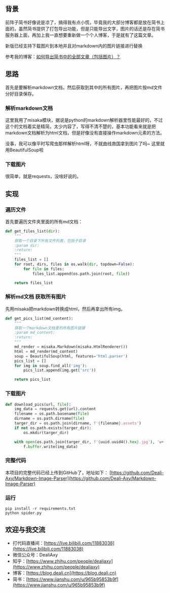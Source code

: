 ## 背景
前阵子简书好像说是凉了，搞得我有点小慌，毕竟我的大部分博客都是放在简书上面的，虽然简书提供了打包导出功能，但是只能导出文字，图片的话还是存在简书服务器上面，再加上我一直想要重新做一个个人博客，于是就有了这篇文章。

新版已经支持下载图片到本地并且对markdown内的图片链接进行替换

参考我的博客：[如何导出简书中的全部文章（包括图片）？](https://zhuanlan.zhihu.com/p/121155268)

## 思路
首先是要解析markdown文档，然后获取到其中的所有图片，再把图片按md文件分好目录保存。

### 解析markdown文档
这里我用了misaka模块，据说是python的markdown解析器里性能最好的，不过这个的文档着实是精简，太少内容了，写得不清不楚的，基本功能看来就是把markdown文档解析为html文档，但是好像没有直接操作markdown元素的方法。

没事，我可以像平时写爬虫那样解析html呀，不就曲线救国拿到图片了吗~
这里就用BeautifulSoup啦

### 下载图片
很简单，就是requests，没啥好说的。

## 实现
### 遍历文件
首先要遍历文件夹里面的所有md文档：
```python
def get_files_list(dir):
    """
    获取一个目录下所有文件列表，包括子目录
    :param dir:
    :return:
    """
    files_list = []
    for root, dirs, files in os.walk(dir, topdown=False):
        for file in files:
            files_list.append(os.path.join(root, file))

    return files_list
```

### 解析md文档 获取所有图片
先用misaka把markdown转换成html，然后再拿出所有img。
```python
def get_pics_list(md_content):
    """
    获取一个markdown文档里的所有图片链接
    :param md_content:
    :return:
    """
    md_render = misaka.Markdown(misaka.HtmlRenderer())
    html = md_render(md_content)
    soup = BeautifulSoup(html, features='html.parser')
    pics_list = []
    for img in soup.find_all('img'):
        pics_list.append(img.get('src'))

    return pics_list
```

### 下载图片
```python
def download_pics(url, file):
    img_data = requests.get(url).content
    filename = os.path.basename(file)
    dirname = os.path.dirname(file)
    targer_dir = os.path.join(dirname, f'{filename}.assets')
    if not os.path.exists(targer_dir):
        os.mkdir(targer_dir)

    with open(os.path.join(targer_dir, f'{uuid.uuid4().hex}.jpg'), 'w+') as f:
        f.buffer.write(img_data)
```

### 完整代码
本项目的完整代码已经上传到GitHub了，地址如下：
[https://github.com/Deali-Axy/Markdown-Image-Parser](https://github.com/Deali-Axy/Markdown-Image-Parser)

### 运行
```
pip install -r requirements.txt
python spider.py
```

## 欢迎与我交流
- 打代码直播间：[https://live.bilibili.com/11883038](https://live.bilibili.com/11883038)
- 微信公众号：DealiAxy
- 知乎：[https://www.zhihu.com/people/dealiaxy](https://www.zhihu.com/people/dealiaxy)
- 博客：[https://blog.deali.cn](https://blog.deali.cn)
- 简书：[https://www.jianshu.com/u/965b95853b9f](https://www.jianshu.com/u/965b95853b9f)
